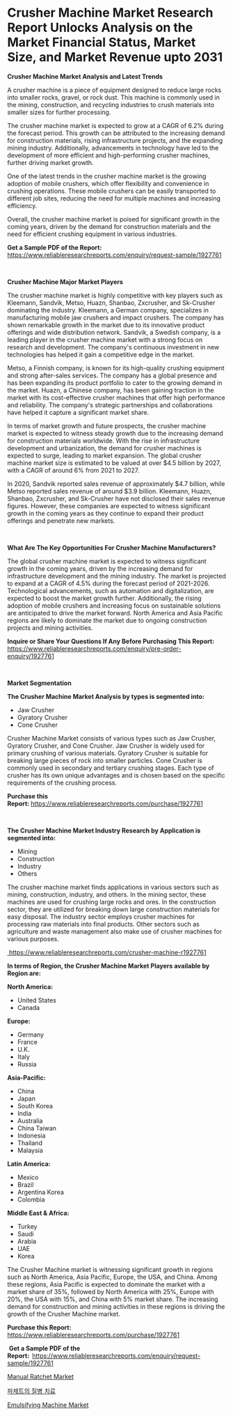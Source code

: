 <p><h1>Crusher Machine Market Research Report Unlocks Analysis on the Market Financial Status, Market Size, and Market Revenue upto 2031</h1></p><p><strong>Crusher Machine Market Analysis and Latest Trends</strong></p>
<p><p>A crusher machine is a piece of equipment designed to reduce large rocks into smaller rocks, gravel, or rock dust. This machine is commonly used in the mining, construction, and recycling industries to crush materials into smaller sizes for further processing.</p><p>The crusher machine market is expected to grow at a CAGR of 6.2% during the forecast period. This growth can be attributed to the increasing demand for construction materials, rising infrastructure projects, and the expanding mining industry. Additionally, advancements in technology have led to the development of more efficient and high-performing crusher machines, further driving market growth.</p><p>One of the latest trends in the crusher machine market is the growing adoption of mobile crushers, which offer flexibility and convenience in crushing operations. These mobile crushers can be easily transported to different job sites, reducing the need for multiple machines and increasing efficiency.</p><p>Overall, the crusher machine market is poised for significant growth in the coming years, driven by the demand for construction materials and the need for efficient crushing equipment in various industries.</p></p>
<p><strong>Get a Sample PDF of the Report:&nbsp;</strong> <a href="https://www.reliableresearchreports.com/enquiry/request-sample/1927761">https://www.reliableresearchreports.com/enquiry/request-sample/1927761</a></p>
<p>&nbsp;</p>
<p><strong>Crusher Machine Major Market Players</strong></p>
<p><p>The crusher machine market is highly competitive with key players such as Kleemann, Sandvik, Metso, Huazn, Shanbao, Zxcrusher, and Sk-Crusher dominating the industry. Kleemann, a German company, specializes in manufacturing mobile jaw crushers and impact crushers. The company has shown remarkable growth in the market due to its innovative product offerings and wide distribution network. Sandvik, a Swedish company, is a leading player in the crusher machine market with a strong focus on research and development. The company's continuous investment in new technologies has helped it gain a competitive edge in the market.</p><p>Metso, a Finnish company, is known for its high-quality crushing equipment and strong after-sales services. The company has a global presence and has been expanding its product portfolio to cater to the growing demand in the market. Huazn, a Chinese company, has been gaining traction in the market with its cost-effective crusher machines that offer high performance and reliability. The company's strategic partnerships and collaborations have helped it capture a significant market share.</p><p>In terms of market growth and future prospects, the crusher machine market is expected to witness steady growth due to the increasing demand for construction materials worldwide. With the rise in infrastructure development and urbanization, the demand for crusher machines is expected to surge, leading to market expansion. The global crusher machine market size is estimated to be valued at over $4.5 billion by 2027, with a CAGR of around 6% from 2021 to 2027.</p><p>In 2020, Sandvik reported sales revenue of approximately $4.7 billion, while Metso reported sales revenue of around $3.9 billion. Kleemann, Huazn, Shanbao, Zxcrusher, and Sk-Crusher have not disclosed their sales revenue figures. However, these companies are expected to witness significant growth in the coming years as they continue to expand their product offerings and penetrate new markets.</p></p>
<p>&nbsp;</p>
<p><strong>What Are The Key Opportunities For Crusher Machine Manufacturers?</strong></p>
<p><p>The global crusher machine market is expected to witness significant growth in the coming years, driven by the increasing demand for infrastructure development and the mining industry. The market is projected to expand at a CAGR of 4.5% during the forecast period of 2021-2026. Technological advancements, such as automation and digitalization, are expected to boost the market growth further. Additionally, the rising adoption of mobile crushers and increasing focus on sustainable solutions are anticipated to drive the market forward. North America and Asia Pacific regions are likely to dominate the market due to ongoing construction projects and mining activities.</p></p>
<p><strong>Inquire or Share Your Questions If Any Before Purchasing This Report:</strong> <a href="https://www.reliableresearchreports.com/enquiry/pre-order-enquiry/1927761">https://www.reliableresearchreports.com/enquiry/pre-order-enquiry/1927761</a></p>
<p>&nbsp;</p>
<p><strong>Market Segmentation</strong></p>
<p><strong>The Crusher Machine Market Analysis by types is segmented into:</strong></p>
<p><ul><li>Jaw Crusher</li><li>Gyratory Crusher</li><li>Cone Crusher</li></ul></p>
<p><p>Crusher Machine Market consists of various types such as Jaw Crusher, Gyratory Crusher, and Cone Crusher. Jaw Crusher is widely used for primary crushing of various materials. Gyratory Crusher is suitable for breaking large pieces of rock into smaller particles. Cone Crusher is commonly used in secondary and tertiary crushing stages. Each type of crusher has its own unique advantages and is chosen based on the specific requirements of the crushing process.</p></p>
<p><strong>Purchase this Report:&nbsp;</strong><a href="https://www.reliableresearchreports.com/purchase/1927761">https://www.reliableresearchreports.com/purchase/1927761</a></p>
<p>&nbsp;</p>
<p><strong>The Crusher Machine Market Industry Research by Application is segmented into:</strong></p>
<p><ul><li>Mining</li><li>Construction</li><li>Industry</li><li>Others</li></ul></p>
<p><p>The crusher machine market finds applications in various sectors such as mining, construction, industry, and others. In the mining sector, these machines are used for crushing large rocks and ores. In the construction sector, they are utilized for breaking down large construction materials for easy disposal. The industry sector employs crusher machines for processing raw materials into final products. Other sectors such as agriculture and waste management also make use of crusher machines for various purposes.</p></p>
<p><a href="https://www.reliableresearchreports.com/crusher-machine-r1927761">&nbsp;https://www.reliableresearchreports.com/crusher-machine-r1927761</a></p>
<p><strong>In terms of Region, the Crusher Machine Market Players available by Region are:</strong></p>
<p>
    <p> <strong> North America: </strong>
        <ul>
            <li>United States</li>
            <li>Canada</li>
        </ul>
        </p> 
    <p> <strong> Europe: </strong>
        <ul>
            <li>Germany</li>
            <li>France</li>
            <li>U.K.</li>
            <li>Italy</li>
            <li>Russia</li>
        </ul>
        </p> 
    <p> <strong> Asia-Pacific: </strong>
        <ul>
            <li>China</li>
            <li>Japan</li>
            <li>South Korea</li>
            <li>India</li>
            <li>Australia</li>
            <li>China Taiwan</li>
            <li>Indonesia</li>
            <li>Thailand</li>
            <li>Malaysia</li>
        </ul>
        </p> 
    <p> <strong> Latin America: </strong>
        <ul>
            <li>Mexico</li>
            <li>Brazil</li>
            <li>Argentina Korea</li>
            <li>Colombia</li>
        </ul>
        </p> 
    <p> <strong> Middle East & Africa: </strong>
        <ul>
            <li>Turkey</li>
            <li>Saudi</li>
            <li>Arabia</li>
            <li>UAE</li>
            <li>Korea</li>
        </ul>
    </p>
    </p>
<p><p>The Crusher Machine market is witnessing significant growth in regions such as North America, Asia Pacific, Europe, the USA, and China. Among these regions, Asia Pacific is expected to dominate the market with a market share of 35%, followed by North America with 25%, Europe with 20%, the USA with 15%, and China with 5% market share. The increasing demand for construction and mining activities in these regions is driving the growth of the Crusher Machine market.</p></p>
<p><strong>Purchase this Report: </strong><a href="https://www.reliableresearchreports.com/purchase/1927761">https://www.reliableresearchreports.com/purchase/1927761</a></p>
<p>&nbsp;<strong>Get a Sample PDF of the Report:&nbsp;&nbsp;</strong><a href="https://www.reliableresearchreports.com/enquiry/request-sample/1927761">https://www.reliableresearchreports.com/enquiry/request-sample/1927761</a></p>
<p><strong></strong></p>
<p><p><a href="https://github.com/lsapaaep8/Market-Research-Report-List-1/blob/main/manual-ratchet-market.md">Manual Ratchet Market</a></p><p><a href="https://github.com/royErdmtyan906778/Market-Research-Report-List-2/blob/main/9628531169704.md">파제트의 질병 치료</a></p><p><a href="https://github.com/yadanielu/Market-Research-Report-List-1/blob/main/emulsifying-machine-market.md">Emulsifying Machine Market</a></p></p>